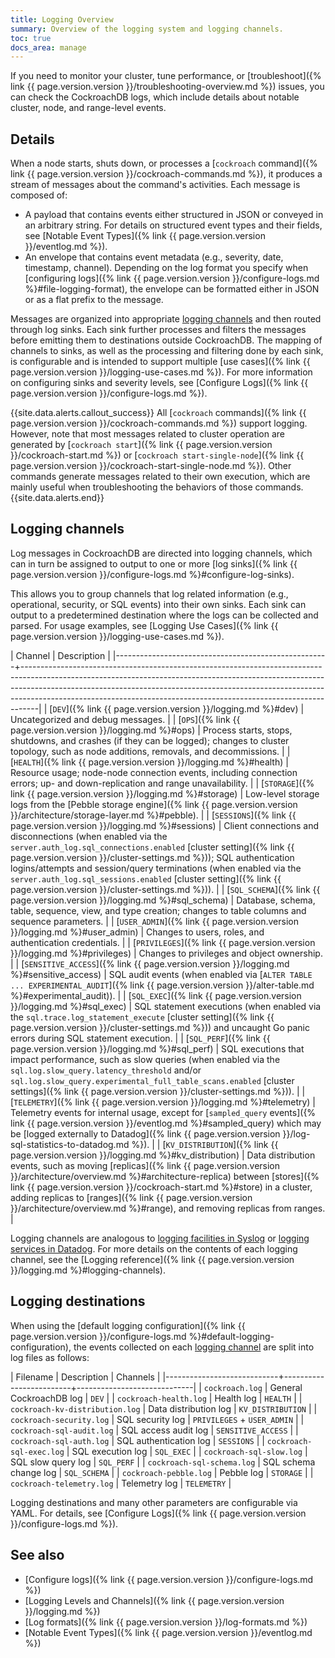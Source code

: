 ```yaml
---
title: Logging Overview
summary: Overview of the logging system and logging channels.
toc: true
docs_area: manage
---
```


If you need to monitor your cluster, tune performance, or [troubleshoot]({% link {{ page.version.version }}/troubleshooting-overview.md %}) issues, you can check the CockroachDB logs, which include details about notable cluster, node, and range-level events.

## Details

When a node starts, shuts down, or processes a [`cockroach` command]({% link {{ page.version.version }}/cockroach-commands.md %}), it produces a stream of messages about the command's activities. Each message is composed of:

- A payload that contains events either structured in JSON or conveyed in an arbitrary string. For details on structured event types and their fields, see [Notable Event Types]({% link {{ page.version.version }}/eventlog.md %}).
- An envelope that contains event metadata (e.g., severity, date, timestamp, channel). Depending on the log format you specify when [configuring logs]({% link {{ page.version.version }}/configure-logs.md %}#file-logging-format), the envelope can be formatted either in JSON or as a flat prefix to the message.

Messages are organized into appropriate [logging channels](#logging-channels) and then routed through log sinks. Each sink further processes and filters the messages before emitting them to destinations outside CockroachDB. The mapping of channels to sinks, as well as the processing and filtering done by each sink, is configurable and is intended to support multiple [use cases]({% link {{ page.version.version }}/logging-use-cases.md %}). For more information on configuring sinks and severity levels, see [Configure Logs]({% link {{ page.version.version }}/configure-logs.md %}).

{{site.data.alerts.callout_success}}
All [`cockroach` commands]({% link {{ page.version.version }}/cockroach-commands.md %}) support logging. However, note that most messages related to cluster operation are generated by [`cockroach start`]({% link {{ page.version.version }}/cockroach-start.md %}) or [`cockroach start-single-node`]({% link {{ page.version.version }}/cockroach-start-single-node.md %}). Other commands generate messages related to their own execution, which are mainly useful when troubleshooting the behaviors of those commands.
{{site.data.alerts.end}}

## Logging channels

Log messages in CockroachDB are directed into logging channels, which can in turn be assigned to output to one or more [log sinks]({% link {{ page.version.version }}/configure-logs.md %}#configure-log-sinks).

This allows you to group channels that log related information (e.g., operational, security, or SQL events) into their own sinks. Each sink can output to a predetermined destination where the logs can be collected and parsed. For usage examples, see [Logging Use Cases]({% link {{ page.version.version }}/logging-use-cases.md %}).

| Channel                                             | Description                                                                                                                                                                                                                                                                                                                |
|-----------------------------------------------------+----------------------------------------------------------------------------------------------------------------------------------------------------------------------------------------------------------------------------------------------------------------------------------------------------------------------------|
| [`DEV`]({% link {{ page.version.version }}/logging.md %}#dev)                           | Uncategorized and debug messages.                                                                                                                                                                                                                                                                                          |
| [`OPS`]({% link {{ page.version.version }}/logging.md %}#ops)                           | Process starts, stops, shutdowns, and crashes (if they can be logged); changes to cluster topology, such as node additions, removals, and decommissions.                                                                                                                                                                   |
| [`HEALTH`]({% link {{ page.version.version }}/logging.md %}#health)                     | Resource usage; node-node connection events, including connection errors; up- and down-replication and range unavailability.                                                                                                                                                                                               |
| [`STORAGE`]({% link {{ page.version.version }}/logging.md %}#storage)                   | Low-level storage logs from the [Pebble storage engine]({% link {{ page.version.version }}/architecture/storage-layer.md %}#pebble).                                                                                                                                                                                                                           |
| [`SESSIONS`]({% link {{ page.version.version }}/logging.md %}#sessions)                 | Client connections and disconnections (when enabled via the `server.auth_log.sql_connections.enabled` [cluster setting]({% link {{ page.version.version }}/cluster-settings.md %})); SQL authentication logins/attempts and session/query terminations (when enabled via the `server.auth_log.sql_sessions.enabled` [cluster setting]({% link {{ page.version.version }}/cluster-settings.md %})). |
| [`SQL_SCHEMA`]({% link {{ page.version.version }}/logging.md %}#sql_schema)             | Database, schema, table, sequence, view, and type creation; changes to table columns and sequence parameters.                                                                                                                                                                                                              |
| [`USER_ADMIN`]({% link {{ page.version.version }}/logging.md %}#user_admin)             | Changes to users, roles, and authentication credentials.                                                                                                                                                                                                                                                                   |
| [`PRIVILEGES`]({% link {{ page.version.version }}/logging.md %}#privileges)             | Changes to privileges and object ownership.                                                                                                                                                                                                                                                                                |
| [`SENSITIVE_ACCESS`]({% link {{ page.version.version }}/logging.md %}#sensitive_access) | SQL audit events (when enabled via [`ALTER TABLE ... EXPERIMENTAL_AUDIT`]({% link {{ page.version.version }}/alter-table.md %}#experimental_audit)).                                                                                                                                                                                                                       |
| [`SQL_EXEC`]({% link {{ page.version.version }}/logging.md %}#sql_exec)                 | SQL statement executions (when enabled via the `sql.trace.log_statement_execute` [cluster setting]({% link {{ page.version.version }}/cluster-settings.md %})) and uncaught Go panic errors during SQL statement execution.                                                                                                                                    |
| [`SQL_PERF`]({% link {{ page.version.version }}/logging.md %}#sql_perf)                 | SQL executions that impact performance, such as slow queries (when enabled via the `sql.log.slow_query.latency_threshold` and/or `sql.log.slow_query.experimental_full_table_scans.enabled` [cluster settings]({% link {{ page.version.version }}/cluster-settings.md %})).                                                                                    |
| [`TELEMETRY`]({% link {{ page.version.version }}/logging.md %}#telemetry)               | Telemetry events for internal usage, except for [`sampled_query` events]({% link {{ page.version.version }}/eventlog.md %}#sampled_query) which may be [logged externally to Datadog]({% link {{ page.version.version }}/log-sql-statistics-to-datadog.md %}). |
| [`KV_DISTRIBUTION`]({% link {{ page.version.version }}/logging.md %}#kv_distribution)   | Data distribution events, such as moving [replicas]({% link {{ page.version.version }}/architecture/overview.md %}#architecture-replica) between [stores]({% link {{ page.version.version }}/cockroach-start.md %}#store) in a cluster, adding replicas to [ranges]({% link {{ page.version.version }}/architecture/overview.md %}#range), and removing replicas from ranges. |

Logging channels are analogous to [logging facilities in Syslog](https://wikipedia.org/wiki/Syslog) or [logging services in Datadog](https://docs.datadoghq.com/logs/log_collection/?tab=http#reserved-attributes). For more details on the contents of each logging channel, see the [Logging reference]({% link {{ page.version.version }}/logging.md %}#logging-channels).

## Logging destinations

When using the [default logging configuration]({% link {{ page.version.version }}/configure-logs.md %}#default-logging-configuration), the events collected on each [logging channel](#logging-channels) are split into log files as follows:

| Filename                   | Description             | Channels                    |
|----------------------------+-------------------------+-----------------------------|
| `cockroach.log`            | General CockroachDB log | `DEV`                       |
| `cockroach-health.log`     | Health log              | `HEALTH`                    |
| `cockroach-kv-distribution.log` | Data distribution log | `KV_DISTRIBUTION`        |
| `cockroach-security.log`   | SQL security log        | `PRIVILEGES` + `USER_ADMIN` |
| `cockroach-sql-audit.log`  | SQL access audit log    | `SENSITIVE_ACCESS`          |
| `cockroach-sql-auth.log`   | SQL authentication log  | `SESSIONS`                  |
| `cockroach-sql-exec.log`   | SQL execution log       | `SQL_EXEC`                  |
| `cockroach-sql-slow.log`   | SQL slow query log      | `SQL_PERF`                  |
| `cockroach-sql-schema.log` | SQL schema change log   | `SQL_SCHEMA`                |
| `cockroach-pebble.log`     | Pebble log              | `STORAGE`                   |
| `cockroach-telemetry.log`  | Telemetry log           | `TELEMETRY`                 |

Logging destinations and many other parameters are configurable via YAML. For details, see [Configure Logs]({% link {{ page.version.version }}/configure-logs.md %}).

## See also

- [Configure logs]({% link {{ page.version.version }}/configure-logs.md %})
- [Logging Levels and Channels]({% link {{ page.version.version }}/logging.md %})
- [Log formats]({% link {{ page.version.version }}/log-formats.md %})
- [Notable Event Types]({% link {{ page.version.version }}/eventlog.md %})
